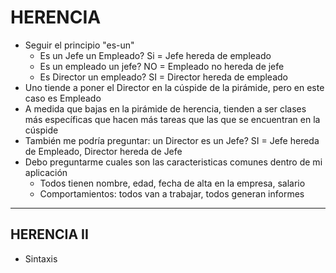 # HERENCIA 

- Seguir el principio "es-un"
    - Es un Jefe un Empleado? Si = Jefe hereda de empleado
    - Es un empleado un jefe? NO = Empleado no hereda de jefe
    - Es Director un empleado? SI = Director hereda de empleado
- Uno tiende a poner el Director en la cúspide de la pirámide, pero en este caso es Empleado
- A medida que bajas en la pirámide de herencia, tienden a ser clases más específicas que hacen más tareas que las que se encuentran en la cúspide
- También me podría preguntar: un Director es un Jefe? SI = Jefe hereda de Empleado, Director hereda de Jefe
- Debo preguntarme cuales son las caracteristicas comunes dentro de mi aplicación
    - Todos tienen nombre, edad, fecha de alta en la empresa, salario
    - Comportamientos: todos van a trabajar, todos generan informes
---

## HERENCIA II

- Sintaxis
